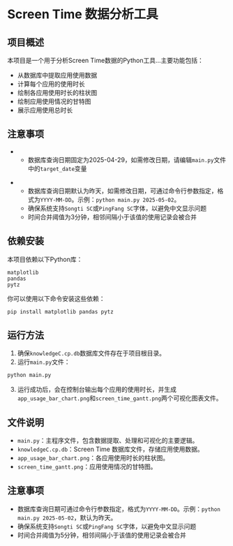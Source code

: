 # Screen Time 数据分析工具

## 项目概述
本项目是一个用于分析Screen Time数据的Python工具...主要功能包括：
- 从数据库中提取应用使用数据
- 计算每个应用的使用时长
- 绘制各应用使用时长的柱状图
- 绘制应用使用情况的甘特图
- 展示应用使用总时长

## 注意事项
- - 数据库查询日期固定为2025-04-29，如需修改日期，请编辑`main.py`文件中的`target_date`变量
+ - 数据库查询日期默认为昨天，如需修改日期，可通过命令行参数指定，格式为`YYYY-MM-DD`。示例：`python main.py 2025-05-02`。
  - 确保系统支持`Songti SC`或`PingFang SC`字体，以避免中文显示问题
  - 时间合并阈值为3分钟，相邻间隔小于该值的使用记录会被合并

## 依赖安装
本项目依赖以下Python库：
```plaintext
matplotlib
pandas
pytz
```
你可以使用以下命令安装这些依赖：
```bash
pip install matplotlib pandas pytz
```

## 运行方法
1. 确保`knowledgeC.cp.db`数据库文件存在于项目根目录。
2. 运行`main.py`文件：
```bash
python main.py
```
3. 运行成功后，会在控制台输出每个应用的使用时长，并生成`app_usage_bar_chart.png`和`screen_time_gantt.png`两个可视化图表文件。

## 文件说明
- `main.py`：主程序文件，包含数据提取、处理和可视化的主要逻辑。
- `knowledgeC.cp.db`：Screen Time 数据库文件，存储应用使用数据。
- `app_usage_bar_chart.png`：各应用使用时长的柱状图。
- `screen_time_gantt.png`：应用使用情况的甘特图。

## 注意事项
- 数据库查询日期可通过命令行参数指定，格式为`YYYY-MM-DD`。示例：`python main.py 2025-05-02`，默认为昨天。
- 确保系统支持`Songti SC`或`PingFang SC`字体，以避免中文显示问题
- 时间合并阈值为5分钟，相邻间隔小于该值的使用记录会被合并